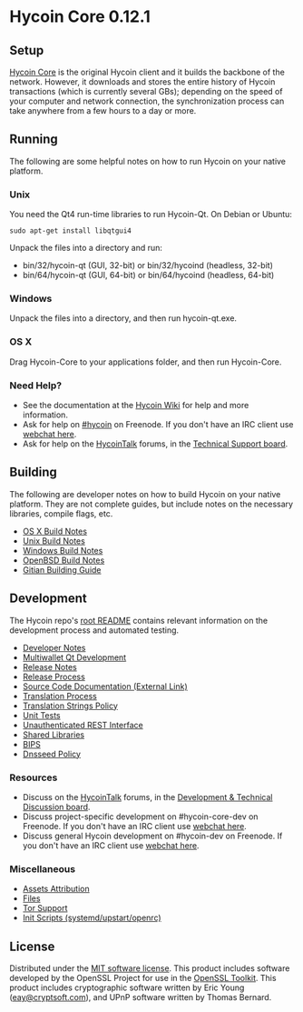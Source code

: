 Hycoin Core 0.12.1
=====================

Setup
---------------------
[Hycoin Core](http://hycoin.org/en/download) is the original Hycoin client and it builds the backbone of the network. However, it downloads and stores the entire history of Hycoin transactions (which is currently several GBs); depending on the speed of your computer and network connection, the synchronization process can take anywhere from a few hours to a day or more.

Running
---------------------
The following are some helpful notes on how to run Hycoin on your native platform.

### Unix

You need the Qt4 run-time libraries to run Hycoin-Qt. On Debian or Ubuntu:

	sudo apt-get install libqtgui4

Unpack the files into a directory and run:

- bin/32/hycoin-qt (GUI, 32-bit) or bin/32/hycoind (headless, 32-bit)
- bin/64/hycoin-qt (GUI, 64-bit) or bin/64/hycoind (headless, 64-bit)



### Windows

Unpack the files into a directory, and then run hycoin-qt.exe.

### OS X

Drag Hycoin-Core to your applications folder, and then run Hycoin-Core.

### Need Help?

* See the documentation at the [Hycoin Wiki](https://en.hycoin.it/wiki/Main_Page)
for help and more information.
* Ask for help on [#hycoin](http://webchat.freenode.net?channels=hycoin) on Freenode. If you don't have an IRC client use [webchat here](http://webchat.freenode.net?channels=hycoin).
* Ask for help on the [HycoinTalk](https://hycointalk.org/) forums, in the [Technical Support board](https://hycointalk.org/index.php?board=4.0).

Building
---------------------
The following are developer notes on how to build Hycoin on your native platform. They are not complete guides, but include notes on the necessary libraries, compile flags, etc.

- [OS X Build Notes](build-osx.md)
- [Unix Build Notes](build-unix.md)
- [Windows Build Notes](build-windows.md)
- [OpenBSD Build Notes](build-openbsd.md)
- [Gitian Building Guide](gitian-building.md)

Development
---------------------
The Hycoin repo's [root README](/README.md) contains relevant information on the development process and automated testing.

- [Developer Notes](developer-notes.md)
- [Multiwallet Qt Development](multiwallet-qt.md)
- [Release Notes](release-notes.md)
- [Release Process](release-process.md)
- [Source Code Documentation (External Link)](https://dev.visucore.com/hycoin/doxygen/)
- [Translation Process](translation_process.md)
- [Translation Strings Policy](translation_strings_policy.md)
- [Unit Tests](unit-tests.md)
- [Unauthenticated REST Interface](REST-interface.md)
- [Shared Libraries](shared-libraries.md)
- [BIPS](bips.md)
- [Dnsseed Policy](dnsseed-policy.md)

### Resources
* Discuss on the [HycoinTalk](https://hycointalk.org/) forums, in the [Development & Technical Discussion board](https://hycointalk.org/index.php?board=6.0).
* Discuss project-specific development on #hycoin-core-dev on Freenode. If you don't have an IRC client use [webchat here](http://webchat.freenode.net/?channels=hycoin-core-dev).
* Discuss general Hycoin development on #hycoin-dev on Freenode. If you don't have an IRC client use [webchat here](http://webchat.freenode.net/?channels=hycoin-dev).

### Miscellaneous
- [Assets Attribution](assets-attribution.md)
- [Files](files.md)
- [Tor Support](tor.md)
- [Init Scripts (systemd/upstart/openrc)](init.md)

License
---------------------
Distributed under the [MIT software license](http://www.opensource.org/licenses/mit-license.php).
This product includes software developed by the OpenSSL Project for use in the [OpenSSL Toolkit](https://www.openssl.org/). This product includes
cryptographic software written by Eric Young ([eay@cryptsoft.com](mailto:eay@cryptsoft.com)), and UPnP software written by Thomas Bernard.

